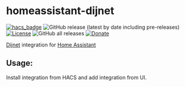 # homeassistant-dijnet

[![hacs_badge](https://img.shields.io/badge/HACS-Default-41BDF5.svg)](https://github.com/hacs/integration)
![GitHub release (latest by date including pre-releases)](https://img.shields.io/github/v/release/laszlojakab/homeassistant-dijnet?include_prereleases)
[![License](https://img.shields.io/badge/license-MIT-green)](./LICENSE)
![GitHub all releases](https://img.shields.io/github/downloads/laszlojakab/homeassistant-dijnet/total)
[![Donate](https://img.shields.io/badge/donate-Coffee-yellow.svg)](https://www.buymeacoffee.com/laszlojakab)

[Dijnet](https://www.dijnet.hu/) integration for [Home Assistant](https://www.home-assistant.io/)

## Usage:
Install integration from HACS and add integration from UI.
